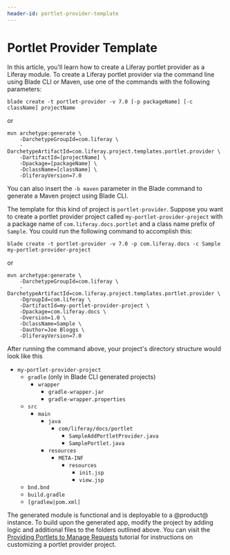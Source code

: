 ```yaml
---
header-id: portlet-provider-template
---
```


# Portlet Provider Template

In this article, you'll learn how to create a Liferay portlet provider as a
Liferay module. To create a Liferay portlet provider via the command line using
Blade CLI or Maven, use one of the commands with the following parameters:

    blade create -t portlet-provider -v 7.0 [-p packageName] [-c className] projectName

or

    mvn archetype:generate \
        -DarchetypeGroupId=com.liferay \
        -DarchetypeArtifactId=com.liferay.project.templates.portlet.provider \
        -DartifactId=[projectName] \
        -Dpackage=[packageName] \
        -DclassName=[className] \
        -DliferayVersion=7.0

You can also insert the `-b maven` parameter in the Blade command to generate a
Maven project using Blade CLI.

The template for this kind of project is `portlet-provider`. Suppose you want to
create a portlet provider project called `my-portlet-provider-project` with a
package name of `com.liferay.docs.portlet` and a class name prefix of `Sample`.
You could run the following command to accomplish this:

    blade create -t portlet-provider -v 7.0 -p com.liferay.docs -c Sample my-portlet-provider-project

or

    mvn archetype:generate \
        -DarchetypeGroupId=com.liferay \
        -DarchetypeArtifactId=com.liferay.project.templates.portlet.provider \
        -DgroupId=com.liferay \
        -DartifactId=my-portlet-provider-project \
        -Dpackage=com.liferay.docs \
        -Dversion=1.0 \
        -DclassName=Sample \
        -Dauthor=Joe Bloggs \
        -DliferayVersion=7.0

After running the command above, your project's directory structure would look
like this

- `my-portlet-provider-project`
    - `gradle` (only in Blade CLI generated projects)
        - `wrapper`
            - `gradle-wrapper.jar`
            - `gradle-wrapper.properties`
    - `src`
        - `main`
            - `java`
                - `com/liferay/docs/portlet`
                    - `SampleAddPortletProvider.java`
                    - `SamplePortlet.java`
            - `resources`
                - `META-INF`
                    - `resources`
                        - `init.jsp`
                        - `view.jsp`
    - `bnd.bnd`
    - `build.gradle`
    - `[gradlew|pom.xml]`

The generated module is functional and is deployable to a @product@ instance. To
build upon the generated app, modify the project by adding logic and additional
files to the folders outlined above. You can visit the
[Providing Portlets to Manage Requests](/docs/7-0/tutorials/-/knowledge_base/t/providing-portlets-to-manage-requests)
tutorial for instructions on customizing a portlet provider project.
